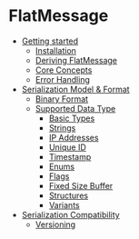 # FlatMessage

- [Getting started](chapter-1/getting_started.md)   
  - [Installation](chapter-1/installation.md)
  - [Deriving FlatMessage](chapter-1/deriving_flatmessage.md)
  - [Core Concepts](chapter-1/core_concepts.md)
  - [Error Handling](chapter-1/error_handling.md)
- [Serialization Model & Format](chapter-2/serialization_model.md)
  - [Binary Format](chapter-2/binary_format.md)
  - [Supported Data Type](chapter-2/supported_data_types.md)
    - [Basic Types](chapter-2/supported_data_types/basic_types.md)
    - [Strings](chapter-2/supported_data_types/strings.md)
    - [IP Addresses](chapter-2/supported_data_types/ip.md)
    - [Unique ID](chapter-2/supported_data_types/unique_id.md)
    - [Timestamp](chapter-2/supported_data_types/timestamp.md)
    - [Enums](chapter-2/supported_data_types/enums.md)
    - [Flags](chapter-2/supported_data_types/flags.md)
    - [Fixed Size Buffer](chapter-2/supported_data_types/fixed_size_buffer.md)
    - [Structures](chapter-2/supported_data_types/structs.md)
    - [Variants](chapter-2/supported_data_types/variants.md)
- [Serialization Compatibility](chapter-3/compatibility.md)
  - [Versioning](chapter-3/versioning.md)
<!--   - [Sealed vs Non-Sealed](chapter-3/sealed_vs_non_sealed.md)
   - [Builder API](chapter-2/builder_api.md)
  - [FlatMessage Buffer](chapter-2/flat_message_buffer.md) -->
<!-- - [Advanced Features](chapter-3/versioning.md)
  - [Versioning](chapter-3/versioning.md)
  - [Type Interchangeability](chapter-3/type_interchangeability.md)
  - [Metadata and Introspection](chapter-3/metadata_and_introspection.md)
  - [Sealed vs Non-Sealed Enums](chapter-3/sealed_vs_non_sealed_enums.md)
  - [Checksums and Validation](chapter-3/checksums_and_validation.md)
  - [Field Attributes](chapter-3/field_attributes.md)
- [Practical Usage](chapter-4/performance_optimization.md)
  - [Performance Optimization](chapter-4/performance_optimization.md)
  - [Real-World Patterns](chapter-4/real_world_patterns.md)
  - [Migration Strategies](chapter-4/migration_strategies.md)
  - [Troubleshooting](chapter-4/troubleshooting.md)
- [Benchmarks & Performance](chapter-5/benchmarks.md)
  - [Performance Comparison](chapter-5/performance_comparison.md)
  - [Memory Usage](chapter-5/memory_usage.md) -->
